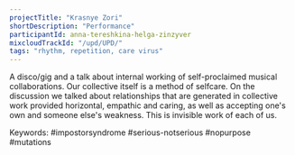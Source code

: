 ```yaml
---
projectTitle: "Krasnye Zori"
shortDescription: "Performance"
participantId: anna-tereshkina-helga-zinzyver
mixcloudTrackId: "/upd/UPD/"
tags: "rhythm, repetition, care virus"
---
```


A disco/gig and a talk about internal working of self-proclaimed musical collaborations. Our collective itself is a method of selfcare. On the discussion we talked about relationships that are generated in collective work provided horizontal, empathic and caring, as well as accepting one's own and someone else's weakness. This is invisible work of each of us.

Keywords: #impostorsyndrome #serious-notserious #nopurpose #mutations
